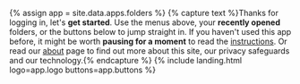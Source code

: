 {% assign app = site.data.apps.folders %}
{% capture text %}Thanks for logging in, let's __get started__. Use the menus above, your __recently opened__ folders, or the buttons below to jump straight in. If you haven't used this app before, it might be worth __pausing for a moment__ to read the [instructions](#instructions). Or read our [about](/about/) page to find out more about this site, our privacy safeguards and our technology.{% endcapture %}
{% include landing.html logo=app.logo buttons=app.buttons %}